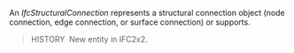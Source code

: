 An _IfcStructuralConnection_ represents a structural connection object (node connection, edge connection, or surface connection) or supports.

> HISTORY&nbsp; New entity in IFC2x2.